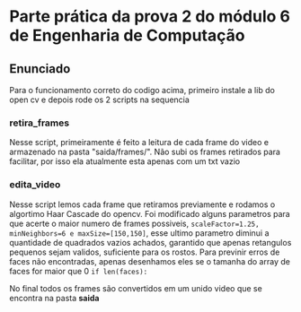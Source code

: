 # Parte prática da prova 2 do módulo 6 de Engenharia de Computação

## Enunciado

Para o funcionamento correto do codigo acima, primeiro instale a lib do open cv e depois rode os 2 scripts na sequencia

### retira_frames

Nesse script, primeiramente é feito a leitura de cada frame do video e armazenado na pasta "saida/frames/". Não subi os frames retirados para facilitar, por isso ela atualmente esta apenas com um txt vazio

### edita_video

Nesse script lemos cada frame que retiramos previamente e rodamos o algortimo Haar Cascade do opencv. Foi modificado alguns parametros para que acerte o maior numero de frames possiveis, ````scaleFactor=1.25, minNeighbors=6 e maxSize=[150,150]````, esse ultimo parametro diminui a quantidade de quadrados vazios achados, garantido que apenas retangulos pequenos sejam validos, suficiente para os rostos. 
Para previnir erros de faces não encontradas, apenas desenhamos eles se o tamanha do array de faces for maior que 0 ```if len(faces):```

No final todos os frames são convertidos em um unido video que se encontra na pasta __saida__




